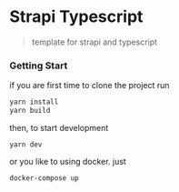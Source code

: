 # Strapi Typescript

> template for strapi and typescript

### Getting Start

if you are first time to clone the project run

```bash
yarn install
yarn build
```

then, to start development

```
yarn dev
```

or you like to using docker. just

```bash
docker-compose up
```
